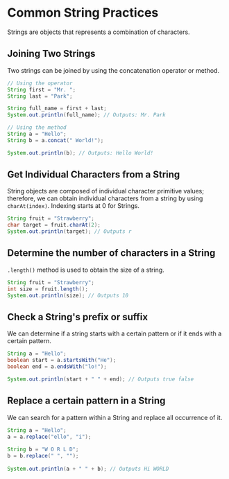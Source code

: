 # Common String Practices

Strings are objects that represents a combination of characters.

## Joining Two Strings

Two strings can be joined by using the concatenation operator or method.

```java
// Using the operator
String first = "Mr. ";
String last = "Park";

String full_name = first + last;
System.out.println(full_name); // Outputs: Mr. Park

// Using the method
String a = "Hello";
String b = a.concat(" World!");

System.out.println(b); // Outputs: Hello World!
```

## Get Individual Characters from a String

String objects are composed of individual character primitive values; therefore, we can obtain individual characters from a string by using `charAt(index)`. Indexing starts at 0 for Strings.

```java
String fruit = "Strawberry";
char target = fruit.charAt(2);
System.out.println(target); // Outputs r
```

## Determine the number of characters in a String

`.length()` method is used to obtain the size of a string.

```java
String fruit = "Strawberry";
int size = fruit.length();
System.out.println(size); // Outputs 10
```

## Check a String's prefix or suffix

We can determine if a string starts with a certain pattern or if it ends with a certain pattern.

```java
String a = "Hello";
boolean start = a.startsWith("He");
boolean end = a.endsWith("lo!");

System.out.println(start + " " + end); // Outputs true false
```

## Replace a certain pattern in a String

We can search for a pattern within a String and replace all occurrence of it.

```java
String a = "Hello";
a = a.replace("ello", "i");
        
String b = "W O R L D";
b = b.replace(" ", "");
        
System.out.println(a + " " + b); // Outputs Hi WORLD
```
